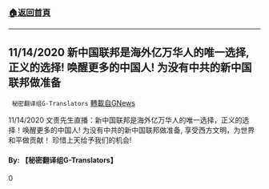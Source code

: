 ###  [:house:返回首頁](https://github.com/ourhimalayas/txt)
---

## 11/14/2020 新中国联邦是海外亿万华人的唯一选择, 正义的选择! 唤醒更多的中国人! 为没有中共的新中国联邦做准备
` 秘密翻译组G-Translators` [轉載自GNews](https://gnews.org/zh-hans/580180/)

11/14/2020 文贵先生直播：新中国联邦是海外亿万华人的唯一选择，正义的选择！唤醒更多的中国人! 为没有中共的新中国联邦做准备, 享受西方文明，为世界和平做贡献！ 珍惜上天给予我们的机会!



#### By: 【秘密翻译组G-Translators】

0
